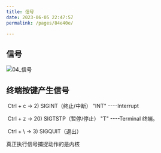 ```yaml
---
title: 信号
date: 2023-06-05 22:47:57
permalink: /pages/84e40e/

---
```

## 信号

![04_信号](/assets/klszjiog1u9345h.png)

## 终端按键产生信号

​    Ctrl + c  → 2) SIGINT（终止/中断）   "INT" ----Interrupt

​    Ctrl + z  → 20) SIGTSTP（暂停/停止）  "T" ----Terminal 终端。

​    Ctrl + \  → 3) SIGQUIT（退出） 



真正执行信号捕捉动作的是内核

